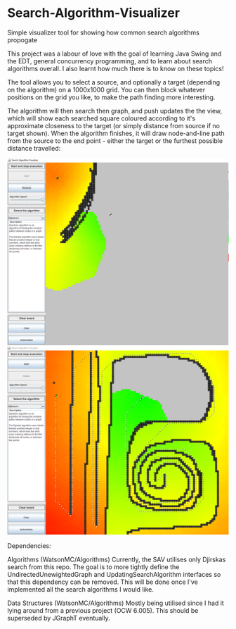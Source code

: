 # Search-Algorithm-Visualizer
Simple visualizer tool for showing how common search algorithms propogate

This project was a labour of love with the goal of learning Java Swing and the EDT, general concurrency programming, and to learn about 
search algorithms overall. I also learnt how much there is to know on these topics!

The tool allows you to select a source, and optionally a target (depending on the algorithm) on a 1000x1000 grid. You can then block 
whatever positions on the grid you like, to make the path finding more interesting.

The algorithm will then search then graph, and push updates the the view, which will show each searched square coloured according to
it's approximate closeness to the target (or simply distance from source if no target shown). When the algorithm finishes, it will draw 
node-and-line path from the source to the end point - either the target or the furthest possible distance travelled:

![](images/sav1.png)
![](images/sav2.png)

Dependencies:

Algorithms (WatsonMC/Algorithms) 
Currently, the SAV utilises only Djirskas search from this repo. The goal is to more tightly define the UndirectedUnewightedGraph and 
UpdatingSearchAlgorithm interfaces so that this dependency can be removed. This will be done once I've implemented all the search 
algorithms I would like. 

Data Structures (WatsonMC/Algorithms)
Mostly being utilised since I had it lying around from a previous project (OCW 6.005). This should be superseded by JGraphT eventually. 




